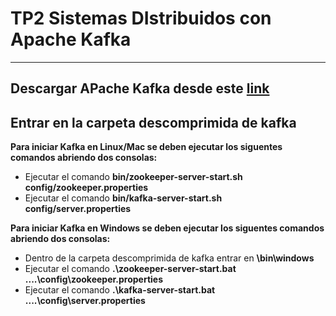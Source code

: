 # TP2 Sistemas DIstribuidos con Apache Kafka
***
## Descargar APache Kafka desde este [link](https://dlcdn.apache.org/kafka/2.8.0/kafka_2.13-2.8.0.tgz)
## Entrar en la carpeta descomprimida de kafka

**Para iniciar Kafka en Linux/Mac se deben ejecutar los siguentes comandos abriendo dos consolas:**
* Ejecutar el comando **bin/zookeeper-server-start.sh config/zookeeper.properties**
* Ejecutar el comando **bin/kafka-server-start.sh config/server.properties**

**Para iniciar Kafka en Windows se deben ejecutar los siguentes comandos abriendo dos consolas:**
* Dentro de la carpeta descomprimida de kafka entrar en **\bin\windows**
* Ejecutar el comando **.\zookeeper-server-start.bat ..\..\config\zookeeper.properties**
* Ejecutar el comando **.\kafka-server-start.bat ..\..\config\server.properties**